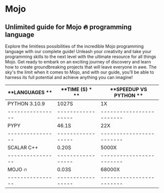 # Mojo
## Unlimited guide for Mojo 🔥 programming language


Explore the limitless possibilities of the incredible Mojo programming language with our complete guide! Unleash your creativity and take your programming skills to the next level with the ultimate resource for all things Mojo. Get ready to embark on an exciting journey of discovery and learn how to create groundbreaking projects that will leave everyone in awe. The sky's the limit when it comes to Mojo, and with our guide, you'll be able to harness its full potential and achieve anything you can imagine!

| **LANGUAGES ** | **TIME (S) * ** | **SPEEDUP VS PYTHON ** |
|----------------|-----------------|------------------------|
| PYTHON 3.10.9  |      1027S      |          1X            |
|----------------|-----------------|------------------------|
| PYPY           |      46.1S      |          22X           |
|----------------|-----------------|------------------------|
| SCALAR C++     |      0.20S      |        5000X           |
|----------------|-----------------|------------------------|
| MOJO 🔥       |      0.03S       |       68000X          |
|----------------|-----------------|------------------------|
